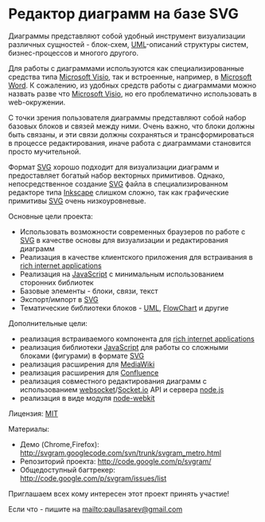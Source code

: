 # Редактор диаграмм на базе SVG #

Диаграммы представляют собой удобный инструмент визуализации различных сущностей - блок-схем, [UML](http://en.wikipedia.org/wiki/Unified_Modeling_Language)-описаний структуры систем, бизнес-процессов и многого другого.

Для работы с диаграммами используются как специализированные средства типа [Microsoft Visio](http://en.wikipedia.org/wiki/Microsoft_visio), так и встроенные, например, в [Microsoft Word](http://en.wikipedia.org/wiki/Microsoft_word). К сожалению, из удобных средств работы с диаграммами можно назвать разве что [Microsoft Visio](http://en.wikipedia.org/wiki/Microsoft_visio), но его проблематично использовать в web-окружении.

С точки зрения пользователя диаграммы представляют собой набор базовых блоков и связей между ними. Очень важно, что блоки должны быть связаны, и эти связи должны сохраняться и трансформироваться в процессе редактирования, иначе работа с диаграммами становится просто мучительной.

Формат [SVG](http://www.w3.org/TR/SVG) хорошо подходит для визуализации диаграмм и предоставляет богатый набор векторных примитивов. Однако, непосредственное создание [SVG](http://www.w3.org/TR/SVG) файла в специализированном редакторе типа [Inkscape](http://inkscape.org/) слишком сложно, так как графические примитивы [SVG](http://www.w3.org/TR/SVG) очень низкоуровневые.

Основные цели проекта:
  * Использовать возможности современных браузеров по работе с [SVG](http://www.w3.org/TR/SVG) в качестве основы для визуализации и редактирования диаграмм
  * Реализация в качестве клиентского приложения для встраивания в [rich internet applications](http://en.wikipedia.org/wiki/Rich_Internet_application)
  * Реализация на [JavaScript](http://en.wikipedia.org/wiki/JavaScript) с минимальным использованием сторонних библиотек
  * Базовые элементы - блоки, связи, текст
  * Экспорт/импорт в [SVG](http://www.w3.org/TR/SVG)
  * Тематические библиотеки блоков - [UML](http://en.wikipedia.org/wiki/Unified_Modeling_Language), [FlowChart](http://en.wikipedia.org/wiki/Flowchart) и другие

Дополнительные цели:
  * реализация встраиваемого компонента для [rich internet applications](http://en.wikipedia.org/wiki/Rich_Internet_application)
  * реализация библиотеки [JavaScript](http://en.wikipedia.org/wiki/JavaScript) для работы со сложными блоками (фигурами) в формате [SVG](http://www.w3.org/TR/SVG)
  * реализация расширения для [MediaWiki](http://www.mediawiki.org/wiki/Category:Extensions)
  * реализация расширения для [Confluence](http://www.atlassian.com/software/confluence)
  * реализация совместного редактирования диаграмм с использованием [websocket](http://en.wikipedia.org/wiki/WebSocket)/[Socket.io](http://socket.io/) API и сервера [node.js](http://nodejs.org/api/)
  * реализация в виде модуля [node-webkit](https://github.com/rogerwang/node-webkit)


Лицензия: [MIT](http://www.opensource.org/licenses/mit-license.php)

Материалы:
  * Демо (Chrome,Firefox): http://svgram.googlecode.com/svn/trunk/svgram_metro.html
  * Репозиторий проекта: http://code.google.com/p/svgram/
  * Общедоступный багтрекер: http://code.google.com/p/svgram/issues/list

Приглашаем всех кому интересен этот проект принять участие!

Если что - пишите на [mailto:paullasarev@gmail.com](mailto:paullasarev@gmail.com)